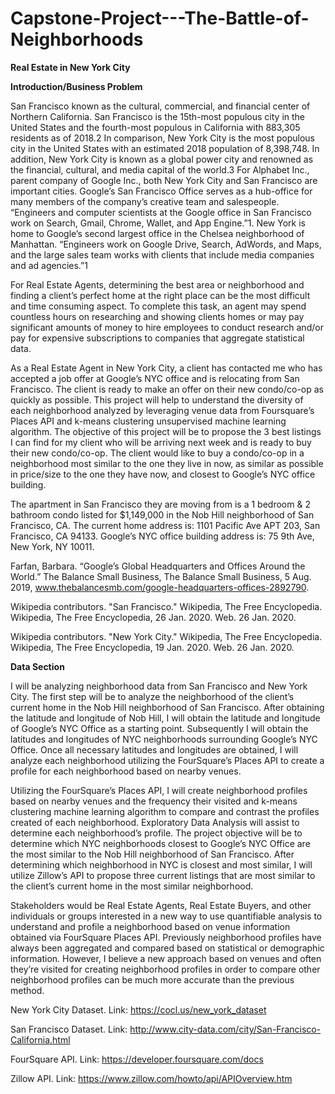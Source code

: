 # Capstone-Project---The-Battle-of-Neighborhoods

**Real Estate in New York City**

**Introduction/Business Problem**


San Francisco known as the cultural, commercial, and financial center of Northern California. San Francisco is the 15th-most populous city in the United States and the fourth-most populous in California with 883,305 residents as of 2018.2 In comparison, New York City is the most populous city in the United States with an estimated 2018 population of 8,398,748. In addition, New York City is known as a global power city and renowned as the financial, cultural, and media capital of the world.3
For Alphabet Inc., parent company of Google Inc., both New York City and San Francisco are important cities. Google’s San Francisco Office serves as a hub-office for many members of the company’s creative team and salespeople. “Engineers and computer scientists at the Google office in San Francisco work on Search, Gmail, Chrome, Wallet, and App Engine.”1. New York is home to Google’s second largest office in the Chelsea neighborhood of Manhattan. “Engineers work on Google Drive, Search, AdWords, and Maps, and the large sales team works with clients that include media companies and ad agencies.”1


For Real Estate Agents, determining the best area or neighborhood and finding a client’s perfect home at the right place can be the most difficult and time consuming aspect. To complete this task, an agent may spend countless hours on researching and showing clients homes or may pay significant amounts of money to hire employees to conduct research and/or pay for expensive subscriptions to companies that aggregate statistical data. 


As a Real Estate Agent in New York City, a client has contacted me who has accepted a job offer at Google’s NYC office and is relocating from San Francisco. The client is ready to make an offer on their new condo/co-op as quickly as possible. This project will help to understand the diversity of each neighborhood analyzed by leveraging venue data from Foursquare’s Places API and k-means clustering unsupervised machine learning algorithm. The objective of this project will be to propose the 3 best listings I can find for my client who will be arriving next week and is ready to buy their new condo/co-op. The client would like to buy a condo/co-op in a neighborhood most similar to the one they live in now, as similar as possible in price/size to the one they have now, and closest to Google’s NYC office building. 


The apartment in San Francisco they are moving from is a 1 bedroom & 2 bathroom condo listed for $1,149,000 in the Nob Hill neighborhood of San Francisco, CA. The current home address is: 1101 Pacific Ave APT 203, San Francisco, CA 94133. 
Google’s NYC office building address is: 75 9th Ave, New York, NY 10011.


Farfan, Barbara. “Google’s Global Headquarters and Offices Around the World.” The Balance Small Business, The Balance Small Business, 5 Aug. 2019, www.thebalancesmb.com/google-headquarters-offices-2892790.


Wikipedia contributors. "San Francisco." Wikipedia, The Free Encyclopedia. Wikipedia, The Free Encyclopedia, 26 Jan. 2020. Web. 26 Jan. 2020.


Wikipedia contributors. "New York City." Wikipedia, The Free Encyclopedia. Wikipedia, The Free Encyclopedia, 19 Jan. 2020. Web. 26 Jan. 2020.


**Data Section**


I will be analyzing neighborhood data from San Francisco and New York City. The first step will be to analyze the neighborhood of the client’s current home in the Nob Hill neighborhood of San Francisco. After obtaining the latitude and longitude of Nob Hill, I will obtain the latitude and longitude of Google’s NYC Office as a starting point. Subsequently I will obtain the latitudes and longitudes of NYC neighborhoods surrounding Google’s NYC Office. Once all necessary latitudes and longitudes are obtained, I will analyze each neighborhood utilizing the FourSquare’s Places API to create a profile for each neighborhood based on nearby venues. 


Utilizing the FourSquare’s Places API, I will create neighborhood profiles based on nearby venues and the frequency their visited and k-means clustering machine learning algorithm to compare and contrast the profiles created of each neighborhood. Exploratory Data Analysis will assist to determine each neighborhood’s profile. The project objective will be to determine which NYC neighborhoods closest to Google’s NYC Office are the most similar to the Nob Hill neighborhood of San Francisco. After determining which neighborhood in NYC is closest and most similar, I will utilize Zillow’s API to propose three current listings that are most similar to the client’s current home in the most similar neighborhood. 


Stakeholders would be Real Estate Agents, Real Estate Buyers, and other individuals or groups interested in a new way to use quantifiable analysis to understand and profile a neighborhood based on venue information obtained via FourSquare Places API. Previously neighborhood profiles have always been aggregated and compared based on statistical or demographic information. However, I believe a new approach based on venues and often they’re visited for creating neighborhood profiles in order to compare other neighborhood profiles can be much more accurate than the previous method.


New York City Dataset. Link: https://cocl.us/new_york_dataset


San Francisco Dataset. Link: http://www.city-data.com/city/San-Francisco-California.html


FourSquare API. Link: https://developer.foursquare.com/docs


Zillow API. Link: https://www.zillow.com/howto/api/APIOverview.htm

